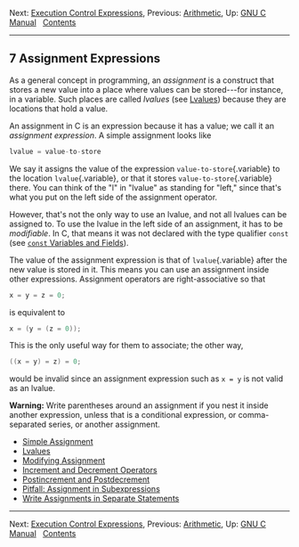 Next: [Execution Control
Expressions](Execution-Control-Expressions.md), Previous:
[Arithmetic](Arithmetic.md), Up: [GNU C Manual](index.md)  
[Contents](index.md#SEC_Contents "Table of contents")  

------------------------------------------------------------------------


## 7 Assignment Expressions 


As a general concept in programming, an *assignment* is a construct that
stores a new value into a place where values can be stored---for
instance, in a variable. Such places are called *lvalues* (see
[Lvalues](Lvalues.md)) because they are locations that hold a value.

An assignment in C is an expression because it has a value; we call it
an *assignment expression*. A simple assignment looks like

``` C
lvalue = value-to-store
```

We say it assigns the value of the expression
`value-to-store`{.variable} to the location `lvalue`{.variable}, or that
it stores `value-to-store`{.variable} there. You can think of the "l" in
"lvalue" as standing for "left," since that's what you put on the left
side of the assignment operator.

However, that's not the only way to use an lvalue, and not all lvalues
can be assigned to. To use the lvalue in the left side of an assignment,
it has to be *modifiable*. In C, that means it was not declared with the
type qualifier `const` (see [`const` Variables and Fields](const.md)).

The value of the assignment expression is that of `lvalue`{.variable}
after the new value is stored in it. This means you can use an
assignment inside other expressions. Assignment operators are
right-associative so that

``` C
x = y = z = 0;
```

is equivalent to

``` C
x = (y = (z = 0));
```

This is the only useful way for them to associate; the other way,

``` C
((x = y) = z) = 0;
```

would be invalid since an assignment expression such as `x = y` is not
valid as an lvalue.

**Warning:** Write parentheses around an assignment if you nest it
inside another expression, unless that is a conditional expression, or
comma-separated series, or another assignment.

-   [Simple Assignment](Simple-Assignment.md)
-   [Lvalues](Lvalues.md)
-   [Modifying Assignment](Modifying-Assignment.md)
-   [Increment and Decrement Operators](Increment_002fDecrement.md)
-   [Postincrement and
    Postdecrement](Postincrement_002fPostdecrement.md)
-   [Pitfall: Assignment in
    Subexpressions](Assignment-in-Subexpressions.md)
-   [Write Assignments in Separate
    Statements](Write-Assignments-Separately.md)

------------------------------------------------------------------------

Next: [Execution Control
Expressions](Execution-Control-Expressions.md), Previous:
[Arithmetic](Arithmetic.md), Up: [GNU C Manual](index.md)  
[Contents](index.md#SEC_Contents "Table of contents")  
